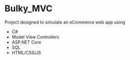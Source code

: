 # Bulky_MVC

Project designed to simulate an eCommerce web app using 

- C#
- Model View Controllers
- ASP.NET Core
- SQL
- HTML/CSS/JS
